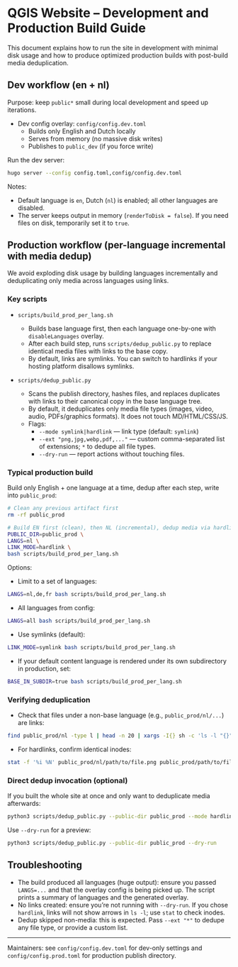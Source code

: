 # QGIS Website – Development and Production Build Guide

This document explains how to run the site in development with minimal disk usage and how to produce optimized production builds with post-build media deduplication.

## Dev workflow (en + nl)

Purpose: keep `public*` small during local development and speed up iterations.

- Dev config overlay: `config/config.dev.toml`
  - Builds only English and Dutch locally
  - Serves from memory (no massive disk writes)
  - Publishes to `public_dev` (if you force write)

Run the dev server:

```bash
hugo server --config config.toml,config/config.dev.toml
```

Notes:
- Default language is `en`, Dutch (`nl`) is enabled; all other languages are disabled.
- The server keeps output in memory (`renderToDisk = false`). If you need files on disk, temporarily set it to `true`.

## Production workflow (per-language incremental with media dedup)

We avoid exploding disk usage by building languages incrementally and deduplicating only media across languages using links.

### Key scripts

- `scripts/build_prod_per_lang.sh`
  - Builds base language first, then each language one-by-one with `disableLanguages` overlay.
  - After each build step, runs `scripts/dedup_public.py` to replace identical media files with links to the base copy.
  - By default, links are symlinks. You can switch to hardlinks if your hosting platform disallows symlinks.

- `scripts/dedup_public.py`
  - Scans the publish directory, hashes files, and replaces duplicates with links to their canonical copy in the base language tree.
  - By default, it deduplicates only media file types (images, video, audio, PDFs/graphics formats). It does not touch MD/HTML/CSS/JS.
  - Flags:
    - `--mode symlink|hardlink` — link type (default: `symlink`)
    - `--ext "png,jpg,webp,pdf,..."` — custom comma-separated list of extensions; `*` to dedupe all file types.
    - `--dry-run` — report actions without touching files.

### Typical production build

Build only English + one language at a time, dedup after each step, write into `public_prod`:

```bash
# Clean any previous artifact first
rm -rf public_prod

# Build EN first (clean), then NL (incremental), dedup media via hardlinks
PUBLIC_DIR=public_prod \
LANGS=nl \
LINK_MODE=hardlink \
bash scripts/build_prod_per_lang.sh
```

Options:
- Limit to a set of languages:
```bash
LANGS=nl,de,fr bash scripts/build_prod_per_lang.sh
```
- All languages from config:
```bash
LANGS=all bash scripts/build_prod_per_lang.sh
```
- Use symlinks (default):
```bash
LINK_MODE=symlink bash scripts/build_prod_per_lang.sh
```
- If your default content language is rendered under its own subdirectory in production, set:
```bash
BASE_IN_SUBDIR=true bash scripts/build_prod_per_lang.sh
```

### Verifying deduplication

- Check that files under a non-base language (e.g., `public_prod/nl/...`) are links:
```bash
find public_prod/nl -type l | head -n 20 | xargs -I{} sh -c 'ls -l "{}"; readlink "{}"'
```
- For hardlinks, confirm identical inodes:
```bash
stat -f '%i %N' public_prod/nl/path/to/file.png public_prod/path/to/file.png
```

### Direct dedup invocation (optional)

If you built the whole site at once and only want to deduplicate media afterwards:

```bash
python3 scripts/dedup_public.py --public-dir public_prod --mode hardlink
```

Use `--dry-run` for a preview:
```bash
python3 scripts/dedup_public.py --public-dir public_prod --dry-run
```


## Troubleshooting

- The build produced all languages (huge output): ensure you passed `LANGS=...` and that the overlay config is being picked up. The script prints a summary of languages and the generated overlay.
- No links created: ensure you’re not running with `--dry-run`. If you chose `hardlink`, links will not show arrows in `ls -l`; use `stat` to check inodes.
- Dedup skipped non-media: this is expected. Pass `--ext "*"` to dedupe any file type, or provide a custom list.

---
Maintainers: see `config/config.dev.toml` for dev-only settings and `config/config.prod.toml` for production publish directory.
